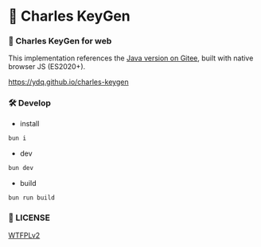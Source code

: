 # 🫙 Charles KeyGen

### 🫙 Charles KeyGen for web

This implementation references the [Java version on Gitee](https://gitee.com/thom/charles-keygen), built with native browser JS (ES2020+).

https://ydq.github.io/charles-keygen

### 🛠 Develop

- install
```bash
bun i
```

- dev
```bash
bun dev 
```

- build
```bash
bun run build 
```

### 📄 LICENSE

[WTFPLv2](./LICENSE)
